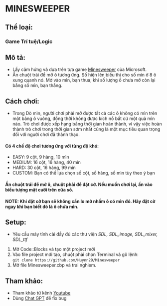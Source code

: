 # MINESWEEPER

## **Thể loại:**
### Game Trí tuệ/Logic
## **Mô tả:**
- Lấy cảm hứng và dựa trên tựa game [Minesweeper](https://vi.wikipedia.org/wiki/D%C3%B2_m%C3%ACn_(tr%C3%B2_ch%C6%A1i)) của Microsoft.
- Ấn chuột trái để mở ô tương ứng. Số hiện lên biểu thị cho số mìn ở 8 ô xung quanh nó. Mở vào mìn, bạn thua; khi số lượng ô chưa mở còn lại bằng số mìn, bạn thắng.
## **Cách chơi:**
- Trong Dò mìn, người chơi phải mở được tất cả các ô không có mìn trên một bảng ô vuông, đồng thời không được kích nổ bất cứ một quả mìn nào. Trò chơi được xếp hạng bằng thời gian hoàn thành, vì vậy việc hoàn thành trò chơi trong thời gian sớm nhất cũng là một mục tiêu quan trọng đối với người chơi đã thành thạo.
#### Có 4 chế độ chơi tương ứng với từng độ khó:
- EASY: 9 cột, 9 hàng, 10 mìn
- MEDIUM: 16 cột, 16 hàng, 40 mìn
- HARD: 30 cột, 16 hàng, 99 mìn
- CUSTOM: Bạn có thể lựa chọn số cột, số hàng, số mìn tùy theo ý bạn
#### Ấn chuột trái để mở ô, chuột phải để đặt cờ. Nếu muốn chơi lại, ấn vào biểu tượng mặt cười trên cửa sổ.
#### **NOTE: Khi đặt cờ bạn sẽ không cần lo mở nhầm ô có mìn đó. Hãy đặt cờ ngay khi bạn biết đó là ô chứa mìn.**

## **Setup:**
- Yêu cầu máy tính cài đầy đủ các thư viện *SDL, SDL_image, SDL_mixer, SDL_ttf*
1. Mở Code::Blocks và tạo một project mới
2. Vào file project mới tạo, chuột phải chọn Terminal và gõ lệnh:  
```git clone https://github.com/Huynn29/Minesweeper```
4. Mở file Minesweeper.cbp và trai nghiem.

## **Tham khảo:**
- Tham khảo từ kênh [Youtube](https://www.youtube.com/@nghiaha9702)
- Dùng [Chat GPT](https://chatgpt.com/?oai-dm=1) để fix bug
